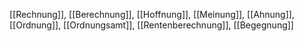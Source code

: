 [[Rechnung]], [[Berechnung]], [[Hoffnung]], [[Meinung]], [[Ahnung]], [[Ordnung]], [[Ordnungsamt]], [[Rentenberechnung]], [[Begegnung]]
